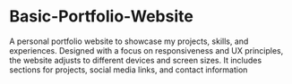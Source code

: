 # Basic-Portfolio-Website
A personal portfolio website to showcase my projects, skills, and experiences. Designed with a focus on responsiveness and UX principles, the website adjusts to different devices and screen sizes. It includes sections for projects, social media links, and contact information
